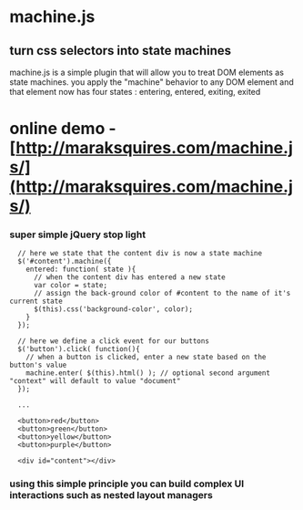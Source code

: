 
# machine.js

## turn css selectors into state machines

machine.js is a simple plugin that will allow you to treat DOM elements as state machines. you apply the "machine" behavior to any DOM element and that element now has four states : entering, entered, exiting, exited

# online demo - [http://maraksquires.com/machine.js/](http://maraksquires.com/machine.js/)

### super simple jQuery stop light

      // here we state that the content div is now a state machine
      $('#content').machine({
        entered: function( state ){ 
          // when the content div has entered a new state
          var color = state;
          // assign the back-ground color of #content to the name of it's current state 
          $(this).css('background-color', color); 
        }
      });

      // here we define a click event for our buttons
      $('button').click( function(){
        // when a button is clicked, enter a new state based on the button's value
        machine.enter( $(this).html() ); // optional second argument "context" will default to value "document"
      });

      ...

      <button>red</button>
      <button>green</button>
      <button>yellow</button>
      <button>purple</button>
      
      <div id="content"></div>

### using this simple principle you can build complex UI interactions such as nested layout managers


